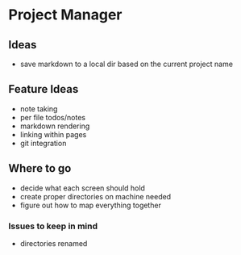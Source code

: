 # Project Manager
## Ideas
- save markdown to a local dir based on the current project name

## Feature Ideas
 - note taking
 - per file todos/notes
 - markdown rendering
 - linking within pages
 - git integration

## Where to go 
 - decide what each screen should hold
 - create proper directories on machine needed
 - figure out how to map everything together

### Issues to keep in mind
 - directories renamed

